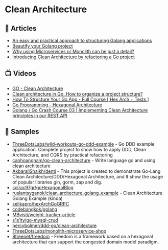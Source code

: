 # Clean Architecture

## 📕 Articles
- [An easy and practical approach to structuring Golang applications](https://levelup.gitconnected.com/a-practical-approach-to-structuring-go-applications-7f77d7f9c189)
- [Beautify your Golang project](https://itnext.io/beautify-your-golang-project-f795b4b453aa)
- [Why using Microservices or Monolith can be just a detail?](https://threedots.tech/post/microservices-or-monolith-its-detail/)
- [Introducing Clean Architecture by refactoring a Go project](https://threedots.tech/post/introducing-clean-architecture/)
## 📺 Videos
- [GO - Clean Architecture](https://www.youtube.com/playlist?list=PL7Bs8ngpweC6KN8g1_LS4Be0bWXB23UKB)
- [Clean architecture in Go. How to organize a project structure?](https://www.youtube.com/watch?v=goC-gCNWhS4)
- [How To Structure Your Go App - Full Course [ Hex Arch + Tests ]](https://www.youtube.com/watch?v=MpFog2kZsHk)
- [Go Programming - Hexagonal Architecture](https://www.youtube.com/watch?v=k3JZI-sQs2k)
- [Golang / Go Crash Course 03 | Implementing Clean Architecture principles in our REST API](https://www.youtube.com/watch?v=Yg_ae0UvCv4)
## 🚀 Samples
- [ThreeDotsLabs/wild-workouts-go-ddd-example](https://github.com/ThreeDotsLabs/wild-workouts-go-ddd-example) - Go DDD example application. Complete project to show how to apply DDD, Clean Architecture, and CQRS by practical refactoring
- [caohoangnam/go-clean-architecture](https://github.com/caohoangnam/go-clean-architecture) - Write language go and using clean architecture
- [AkbaraliShaikh/denti](https://github.com/AkbaraliShaikh/denti) - This project is created to demonstrate Go-Lang Clean Architecture/DDD/Hexagonal Architecture, and It show the usage of popular libraries gin, gorm, zap and dig.
- [solrac97gr/goHexagonalBlog](https://github.com/solrac97gr/goHexagonalBlog)
- [ruslantsyganok/clean_arcitecture_golang_example](https://github.com/ruslantsyganok/clean_arcitecture_golang_example) - Clean Architecture Golang Example (kinda)
- [selikapro/hexArchGoGRPC](https://github.com/selikapro/hexArchGoGRPC)
- [codebangkok/golang](https://github.com/codebangkok/golang)
- [MBvisti/weight-tracker-article](https://github.com/MBvisti/weight-tracker-article)
- [s1s1ty/go-mysql-crud](https://github.com/s1s1ty/go-mysql-crud)
- [percybolmer/ddd-go/clean-architecture](https://github.com/percybolmer/ddd-go/tree/clean-architecture)
- [ThreeDotsLabs/monolith-microservice-shop](https://github.com/ThreeDotsLabs/monolith-microservice-shop)
- [8treenet/freedom](https://github.com/8treenet/freedom) - Freedom is a framework based on a hexagonal architecture that can support the congested domain model paradigm. 

